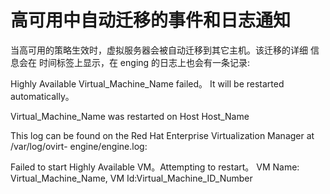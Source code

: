 # 高可用中自动迁移的事件和日志通知

当高可用的策略生效时，虚拟服务器会被自动迁移到其它主机。该迁移的详细
信息会在 时间标签上显示，在 enging 的日志上也会有一条记录:

Highly Available Virtual\_Machine\_Name failed。 It will be restarted
automatically。

Virtual\_Machine\_Name was restarted on Host Host\_Name

This log can be found on the Red Hat Enterprise Virtualization Manager
at /var/log/ovirt- engine/engine.log:

Failed to start Highly Available VM。Attempting to restart。 VM Name:
Virtual\_Machine\_Name, VM Id:Virtual\_Machine\_ID\_Number

